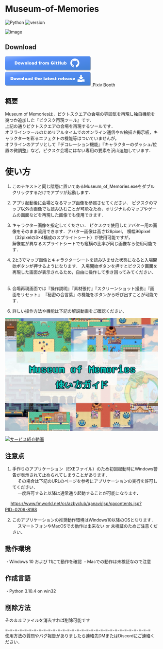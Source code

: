 # Museum-of-Memories
<!-- Python (3.10.4) -->
![Python](https://img.shields.io/badge/language-Python-3776AB?style=flat-square&logo=python&logoColor=white)
![version](https://img.shields.io/badge/version-3.10.4-3776AB?style=flat-square&logo=python&logoColor=white)

<img width="600" height="600" alt="image" src="https://github.com/user-attachments/assets/13683b9c-4863-49ac-b3cd-c4bafda1f30b" />


## Download
<a href="https://github.com/Sadc2h4/Museum-of-Memories/releases/tag/V1.2.1a">
  <img
    src="https://raw.githubusercontent.com/Sadc2h4/brand-assets/main/button/Download_Button_1.png"
    alt="Download .zip"
    height="48"
  />
</a>
<br>
<a href="https://c2h4.booth.pm/items/6077235">
  <img
    src="https://raw.githubusercontent.com/Sadc2h4/brand-assets/main/button/Download_Button_3.png"
    alt="Download .zip"
    height="48"
  />
</a>
 Pixiv Booth
<br>

## 概要
Museum of Memoriesは，ピクトスクエアの会場の雰囲気を再現し独自機能を幾つか追加した『ピクスク再現ツール』です.  
上記の通りピクトスクエアの会場を再現するツールです．  
オフラインツールのためリアルタイムでのオンライン通信やお絵描き掲示板，キャラクターを彩るエフェクトの機能等はついていませんが，  
オフラインのアプリとして『デコレーション機能』『キャラクターのダッシュ/位置の微調整』など，ピクスク会場にはない専用の要素を沢山追加しています．

# 使い方
1. このテキストと同じ階層に置いてあるMuseum_of_Memories.exeをダブルクリックするだけでアプリが起動します．

2. アプリ起動後に会場となるマップ画像を参照させてください．
   ピクスクのマップ以外の画像でも読み込むことが可能なため，オリジナルのマップやゲームの画面などを再現した画像でも使用できます．

3. キャラクター画像を指定してください．
   ピクスクで使用したアバター用の画像をそのまま流用できます．アバター画像は高さ128pixel，
   横幅96pixel（32pixelの3×4構成のスプライトシート）が使用可能ですが，  
   解像度が異なるスプライトシートでも縦横の比率が同じ画像なら使用可能です．

4. 2と3でマップ画像とキャラクターシートを読み込ませた状態になると入場開始ボタンが押せるようになります．
   入場開始ボタンを押すとピクスク画面を再現した画面が表示されるため，自由に操作して歩き回ってみてください．
　
5. 会場再現画面では『操作説明』『素材張付』『スクリーンショット撮影』『画面をリセット』
  『秘密の合言葉』の機能をボタンから呼び出すことが可能です．

6. 詳しい操作方法や機能は下記の解説動画をご確認ください．

[![解説動画](https://github.com/Sadc2h4/Museum-of-Memories/blob/main/Sample_image/StartGuide_samune.png)](https://youtu.be/59DmvnsW5fM)  

[![サービス紹介動画](https://user-images.githubusercontent.com/84756197/173222007-3aefa245-4c0e-45e6-9855-91f0e3be89ed.png)](https://youtu.be/5aKI900iGVo?t=1336)



## 注意点
1. 手作りのアプリケーション（EXEファイル）のため初回起動時にWindows警告が表示されて止められてしまうことがあります．  
　 その場合は下記のURLのページを参考にアプリケーションの実行を許可してください．  
　 一度許可すると以降は通常通り起動することが可能になります．  

　 https://www.fmworld.net/cs/azbyclub/qanavi/jsp/qacontents.jsp?PID=0209-8188
　

2. このアプリケーションの推奨動作環境はWindows10以降のOSとなります．  
　 スマートフォンやMacOSでの動作は出来ない or 未検証のためご注意ください．

## 動作環境
・Windows 10 および 11にて動作を確認
・Macでの動作は未検証なので注意

## 作成言語
・Python 3.10.4 on win32

## 削除方法
そのままファイルを消去すれば削除可能です

=-=-=-=-=-=-=-=-=-=-=-=-=-=-=-=-=-=-=-=-=-=-=-=-=-=-=-=-=-=-=  
使用方法の質問やバグ報告がありましたら連絡先DMまたはDiscordにご連絡ください．
